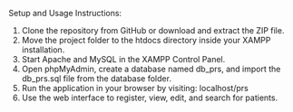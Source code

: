Setup and Usage Instructions:

1. Clone the repository from GitHub or download and extract the ZIP file.
2. Move the project folder to the htdocs directory inside your XAMPP installation.
3. Start Apache and MySQL in the XAMPP Control Panel.
4. Open phpMyAdmin, create a database named db_prs, and import the db_prs.sql file from the database folder.
5. Run the application in your browser by visiting: localhost/prs
6. Use the web interface to register, view, edit, and search for patients.
